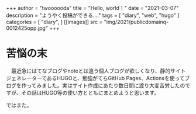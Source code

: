 +++
author = "twoooooda"
title = "Hello, world！"
date = "2021-03-07"
description = "ようやく投稿ができる...."
tags = [
    "diary",
    "web",
    "hugo"
]
categories = [
    "diary",
]
[[images]]
  src = "img/2021/publicdomainq-0012425opp.jpg"
+++

# 苦悩の末
　最近急にはてなブログやnoteとは違う個人ブログが欲しくなり、静的サイトジェネレーターであるHUGOと、勉強がてらGitHub Pages、Actionsを使ってブログを作ってみました。実はサイト作成にあたり数日間に渡り大変苦労したのですが、その話はHUGO等の使い方とともにまとめようと思います。

ではまた。

